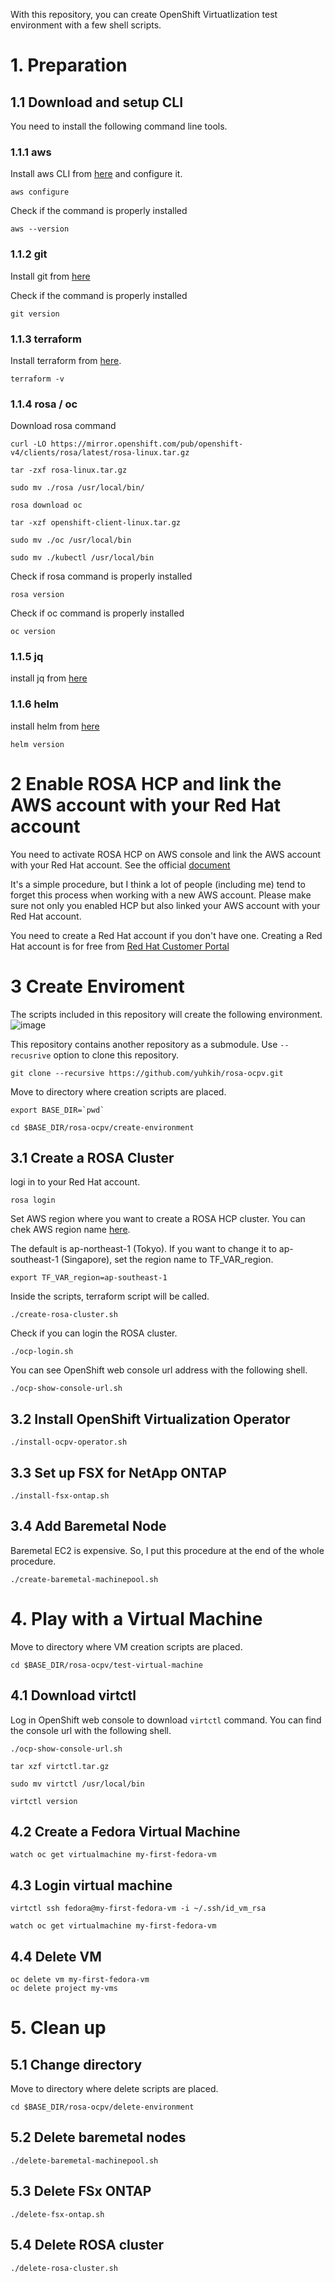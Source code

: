 With this repository, you can create OpenShift Virtuatlization test environment with a few shell scripts.

# 1. Preparation  

## 1.1 Download and setup CLI

You need to install the following command line tools.

### 1.1.1 aws
Install aws CLI from [here](https://docs.aws.amazon.com/cli/latest/userguide/getting-started-install.html) and configure it.

```
aws configure
```

Check if the command is properly installed

```
aws --version
```

### 1.1.2 git

Install git from [here](https://git-scm.com/book/en/v2/Getting-Started-Installing-Git)

Check if the command is properly installed

```
git version
```

### 1.1.3 terraform

Install terraform from [here](https://developer.hashicorp.com/terraform/tutorials/aws-get-started/install-cli).

```
terraform -v
```

### 1.1.4 rosa / oc 

Download rosa command

```
curl -LO https://mirror.openshift.com/pub/openshift-v4/clients/rosa/latest/rosa-linux.tar.gz
```
```
tar -zxf rosa-linux.tar.gz 
```
```
sudo mv ./rosa /usr/local/bin/
```

```
rosa download oc
```

```
tar -xzf openshift-client-linux.tar.gz 
```

```
sudo mv ./oc /usr/local/bin
```

```
sudo mv ./kubectl /usr/local/bin
```

Check if rosa command is properly installed

```
rosa version
```
Check if oc command is properly installed

```
oc version
```

### 1.1.5 jq 

install jq from [here](https://jqlang.github.io/jq/download/)


### 1.1.6 helm

install helm from [here](https://helm.sh/docs/intro/install/) 

```
helm version
```



# 2 Enable ROSA HCP and link the AWS account with your Red Hat account

You need to activate ROSA HCP on AWS console and link the AWS account with your Red Hat account. See the official [document](https://docs.openshift.com/rosa/cloud_experts_tutorials/cloud-experts-rosa-hcp-activation-and-account-linking-tutorial.html)

It's a simple procedure, but I think a lot of people (including me) tend to forget this process when working with a new AWS account. 
Please make sure not only you enabled HCP but also linked your AWS account with your Red Hat account.

You need to create a Red Hat account if you don't have one. Creating a Red Hat account is for free from [Red Hat Customer Portal](https://access.redhat.com/) 

# 3 Create Enviroment

The scripts included in this repository will create the following environment.
![image](https://github.com/user-attachments/assets/91421078-8367-4bd8-b0fe-4a557b4208c8)

This repository contains another repository as a submodule. Use `--recusrive` option to clone this repository.

```
git clone --recursive https://github.com/yuhkih/rosa-ocpv.git
```

Move to directory where creation scripts are placed.

```
export BASE_DIR=`pwd`
```

```
cd $BASE_DIR/rosa-ocpv/create-environment
```

## 3.1 Create a ROSA Cluster

logi in to your Red Hat account.

```
rosa login
```

Set AWS region where you want to create a ROSA HCP cluster. You can chek AWS region name [here](https://docs.aws.amazon.com/AmazonRDS/latest/UserGuide/Concepts.RegionsAndAvailabilityZones.html).

The default is ap-northeast-1 (Tokyo). If you want to change it to ap-southeast-1 (Singapore), set the region name to TF_VAR_region.

```
export TF_VAR_region=ap-southeast-1
```

Inside the scripts, terraform script will be called.

```
./create-rosa-cluster.sh
```

Check if you can login the ROSA cluster.

```
./ocp-login.sh
```

You can see OpenShift web console url address with the following shell.

```
./ocp-show-console-url.sh
```


## 3.2 Install OpenShift Virtualization Operator

```
./install-ocpv-operator.sh
```


## 3.3 Set up FSX for NetApp ONTAP

```
./install-fsx-ontap.sh
```

## 3.4 Add Baremetal Node

Baremetal EC2 is expensive. So, I put this procedure at the end of the whole procedure.

```
./create-baremetal-machinepool.sh
```

# 4. Play with a Virtual Machine

Move to directory where VM creation scripts are placed.

```
cd $BASE_DIR/rosa-ocpv/test-virtual-machine
```

## 4.1 Download virtctl

Log in OpenShift web console to download `virtctl` command. You can find the console url with the following shell.

```
./ocp-show-console-url.sh
```

```
tar xzf virtctl.tar.gz
```

```
sudo mv virtctl /usr/local/bin
```

```
virtctl version
```

## 4.2 Create a Fedora Virtual Machine

```
watch oc get virtualmachine my-first-fedora-vm
```

## 4.3 Login virtual machine

```
virtctl ssh fedora@my-first-fedora-vm -i ~/.ssh/id_vm_rsa
```

```
watch oc get virtualmachine my-first-fedora-vm
```


## 4.4 Delete VM

```
oc delete vm my-first-fedora-vm
oc delete project my-vms
```

# 5. Clean up 

## 5.1 Change directory

Move to directory where delete scripts are placed.

```
cd $BASE_DIR/rosa-ocpv/delete-environment
```

## 5.2 Delete baremetal nodes

```
./delete-baremetal-machinepool.sh
```

## 5.3 Delete FSx ONTAP

```
./delete-fsx-ontap.sh 
```

## 5.4 Delete ROSA cluster

```
./delete-rosa-cluster.sh
```




